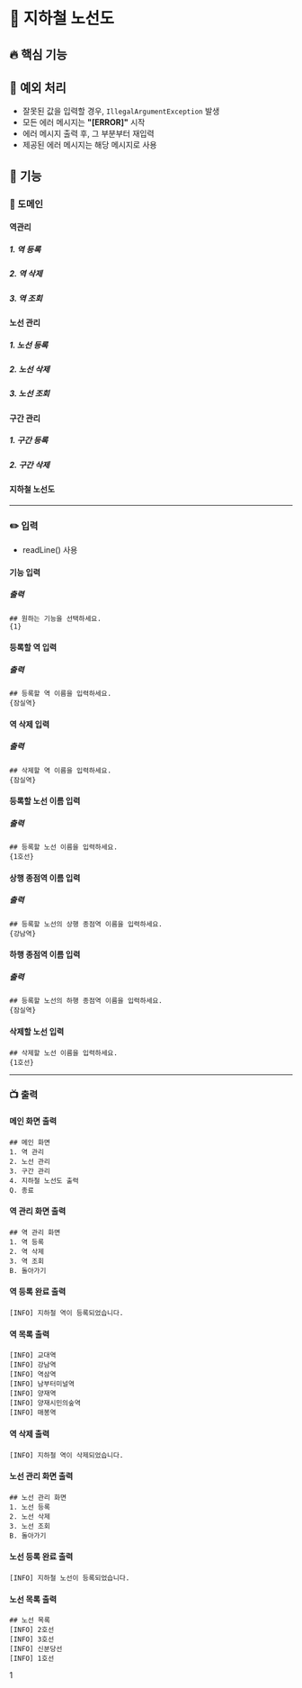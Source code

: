 # 🚀 지하철 노선도

## 🔥 핵심 기능

## 🚧 예외 처리
- 잘못된 값을 입력할 경우, `IllegalArgumentException` 발생
- 모든 에러 메시지는 **"[ERROR]"** 시작
- 에러 메시지 출력 후, 그 부분부터 재입력
- 제공된 에러 메시지는 해당 메시지로 사용

## 📌 기능

### 🔆 도메인

#### 역관리
##### 1. 역 등록
##### 2. 역 삭제
##### 3. 역 조회

#### 노선 관리
##### 1. 노선 등록
##### 2. 노선 삭제
##### 3. 노선 조회

#### 구간 관리
##### 1. 구간 등록
##### 2. 구간 삭제

#### 지하철 노선도


---

### ✏️ 입력
- readLine() 사용
#### 기능 입력
##### 출력
```
## 원하는 기능을 선택하세요.
{1}
```
#### 등록할 역 입력
##### 출력
```
## 등록할 역 이름을 입력하세요.
{잠실역}
```
#### 역 삭제 입력
##### 출력
```
## 삭제할 역 이름을 입력하세요.
{잠실역}
```

#### 등록할 노선 이름 입력
##### 출력
```
## 등록할 노선 이름을 입력하세요.
{1호선}
```

#### 상행 종점역 이름 입력
##### 출력
```
## 등록할 노선의 상행 종점역 이름을 입력하세요.
{강남역}
```

####  하행 종점역 이름 입력
##### 출력
```
## 등록할 노선의 하행 종점역 이름을 입력하세요.
{잠실역}
```

#### 삭제할 노선 입력
```
## 삭제할 노선 이름을 입력하세요.
{1호선}
```
---

### 📺 출력
#### 메인 화면 출력
```
## 메인 화면
1. 역 관리
2. 노선 관리
3. 구간 관리
4. 지하철 노선도 출력
Q. 종료
```
#### 역 관리 화면 출력
```
## 역 관리 화면
1. 역 등록
2. 역 삭제
3. 역 조회
B. 돌아가기
```
#### 역 등록 완료 출력
```
[INFO] 지하철 역이 등록되었습니다.
```
#### 역 목록 출력
```
[INFO] 교대역 
[INFO] 강남역
[INFO] 역삼역
[INFO] 남부터미널역
[INFO] 양재역
[INFO] 양재시민의숲역
[INFO] 매봉역
```
#### 역 삭제 출력
```
[INFO] 지하철 역이 삭제되었습니다.
```

#### 노선 관리 화면 출력
```
## 노선 관리 화면
1. 노선 등록
2. 노선 삭제
3. 노선 조회
B. 돌아가기
```

#### 노선 등록 완료 출력
```
[INFO] 지하철 노선이 등록되었습니다.
```

#### 노선 목록 출력
```
## 노선 목록
[INFO] 2호선
[INFO] 3호선
[INFO] 신분당선
[INFO] 1호선
```


1